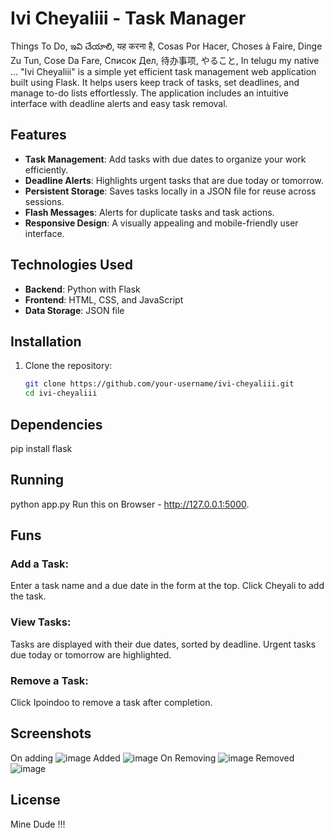 # Ivi Cheyaliii - Task Manager
Things To Do,
ఇవి చేయాలి,
यह करना है,
Cosas Por Hacer,
Choses à Faire,
Dinge Zu Tun,
Cose Da Fare,
Список Дел,
待办事项,
やること,
In telugu my native ...
"Ivi Cheyaliii" is a simple yet efficient task management web application built using Flask. It helps users keep track of tasks, set deadlines, and manage to-do lists effortlessly. The application includes an intuitive interface with deadline alerts and easy task removal.

## Features

- **Task Management**: Add tasks with due dates to organize your work efficiently.
- **Deadline Alerts**: Highlights urgent tasks that are due today or tomorrow.
- **Persistent Storage**: Saves tasks locally in a JSON file for reuse across sessions.
- **Flash Messages**: Alerts for duplicate tasks and task actions.
- **Responsive Design**: A visually appealing and mobile-friendly user interface.

## Technologies Used

- **Backend**: Python with Flask
- **Frontend**: HTML, CSS, and JavaScript
- **Data Storage**: JSON file

## Installation

1. Clone the repository:
   ```bash
   git clone https://github.com/your-username/ivi-cheyaliii.git
   cd ivi-cheyaliii
   ```
## Dependencies
pip install flask
## Running
python app.py
Run this on Browser - http://127.0.0.1:5000.
## Funs
### Add a Task:
Enter a task name and a due date in the form at the top.
Click Cheyali to add the task.
### View Tasks:
Tasks are displayed with their due dates, sorted by deadline.
Urgent tasks due today or tomorrow are highlighted.
### Remove a Task:
Click Ipoindoo to remove a task after completion.

## Screenshots
On adding
![image](https://github.com/user-attachments/assets/dbd17480-e480-4346-9b22-7e9864deeee1)
Added 
![image](https://github.com/user-attachments/assets/4529f289-4c9e-4413-a4cd-af66bac5e59b)
On Removing
![image](https://github.com/user-attachments/assets/80af6882-f1d1-4e23-aa0a-b122510b67ca)
Removed
![image](https://github.com/user-attachments/assets/ca000098-5222-47bc-9e29-eb0558661bff)

## License
Mine Dude !!!






